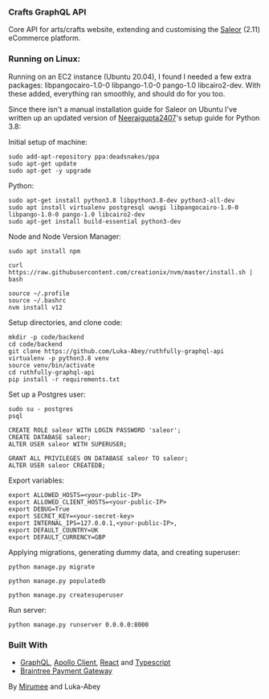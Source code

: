 ### Crafts GraphQL API 
Core API for arts/crafts website, extending and customising the [Saleor](https://github.com/mirumee/saleor) (2.11) eCommerce platform.

### Running on Linux:
Running on an EC2 instance (Ubuntu 20.04), I found I needed a few extra packages: libpangocairo-1.0-0 libpango-1.0-0 pango-1.0 libcairo2-dev. With these added, everything ran smoothly, and should do for you too.

Since there isn't a manual installation guide for Saleor on Ubuntu I've written up an updated version of [Neerajgupta2407](https://github.com/neerajgupta2407/saleor_course_resources/blob/master/setup_saleor_core.txt)'s setup guide for Python 3.8:

Initial setup of machine:
```
sudo add-apt-repository ppa:deadsnakes/ppa
sudo apt-get update
sudo apt-get -y upgrade
```
Python:
```
sudo apt-get install python3.8 libpython3.8-dev python3-all-dev
sudo apt install virtualenv postgresql uwsgi libpangocairo-1.0-0 libpango-1.0-0 pango-1.0 libcairo2-dev
sudo apt-get install build-essential python3-dev
```
Node and Node Version Manager:
```
sudo apt install npm

curl https://raw.githubusercontent.com/creationix/nvm/master/install.sh | bash

source ~/.profile 
source ~/.bashrc
nvm install v12
```

Setup directories, and clone code:
```
mkdir -p code/backend
cd code/backend
git clone https://github.com/Luka-Abey/ruthfully-graphql-api
virtualenv -p python3.8 venv
source venv/bin/activate
cd ruthfully-graphql-api
pip install -r requirements.txt
```

Set up a Postgres user:
```
sudo su - postgres
psql

CREATE ROLE saleor WITH LOGIN PASSWORD 'saleor';
CREATE DATABASE saleor;
ALTER USER saleor WITH SUPERUSER;

GRANT ALL PRIVILEGES ON DATABASE saleor TO saleor;
ALTER USER saleor CREATEDB;
```

Export variables:
```
export ALLOWED_HOSTS=<your-public-IP>
export ALLOWED_CLIENT_HOSTS=<your-public-IP>
export DEBUG=True
export SECRET_KEY=<your-secret-key>
export INTERNAL_IPS=127.0.0.1,<your-public-IP>,
export DEFAULT_COUNTRY=UK
export DEFAULT_CURRENCY=GBP
```
Applying migrations, generating dummy data, and creating superuser:
```
python manage.py migrate

python manage.py populatedb
 
python manage.py createsuperuser
```
Run server:
```
python manage.py runserver 0.0.0.0:8000
```
 
### Built With

- [GraphQL](https://graphql.org/), [Apollo Client](https://www.apollographql.com/client), [React](https://reactjs.org/) and [Typescript](https://www.typescriptlang.org/)
- [Braintree Payment Gateway](https://www.braintreepayments.com/)

 By [Mirumee](https://github.com/mirumee) and Luka-Abey

